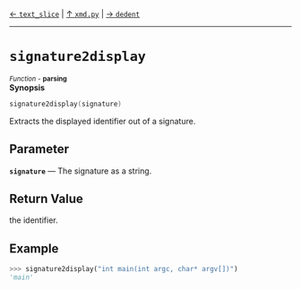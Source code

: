 [&#8592; `text_slice`](xmd.py--text_slice.md) | [&#8593; `xmd.py`](xmd.py.md) | [&#8594; `dedent`](xmd.py--dedent.md)
***

# `signature2display`
<small>*Function* - **parsing**</small>  
**Synopsis**

```cpp
signature2display(signature)
```

Extracts the displayed identifier out of a signature.

## Parameter
**`signature`** &#8213; The signature as a string.  
## Return Value

the identifier.

## Example


```python
>>> signature2display("int main(int argc, char* argv[])")
'main'
```


